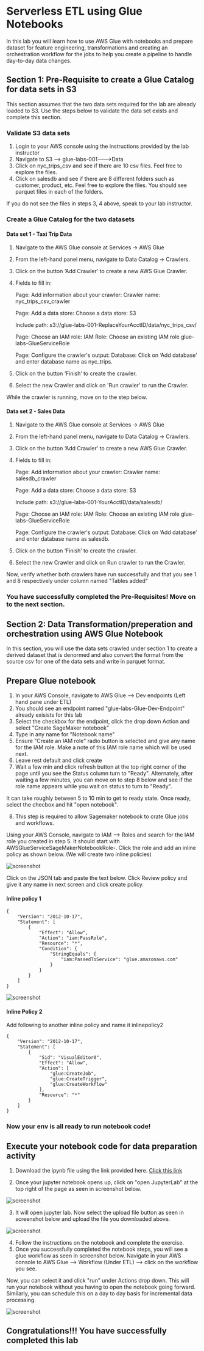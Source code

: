# Serverless ETL using Glue Notebooks

In this lab you will learn how to use AWS Glue with notebooks and prepare dataset for feature engineering, transformations and creating an orchestration workflow for the jobs to help you create a pipeline to handle day-to-day data changes.

## Section 1: Pre-Requisite to create a Glue Catalog for data sets in S3

This section assumes that the two data sets required for the lab are already loaded to S3. Use the steps below to validate the data set exists and complete this section.

### Validate S3 data sets

1. Login to your AWS console using the instructions provided by the lab instructor
2. Navigate to S3 --> glue-labs-001-<YourAccountNumber>-->Data
3. Click on nyc_trips_csv and see if there are 10 csv files. Feel free to explore the files.
4. Click on salesdb and see if there are 8 different folders such as customer, product, etc. Feel free to explore the files. You should see parquet files in each of the folders.

If you do not see the files in steps 3, 4 above, speak to your lab instructor.

### Create a Glue Catalog for the two datasets 

#### Data set 1 - Taxi Trip Data

1. Navigate to the AWS Glue console at Services -> AWS Glue

2. From the left-hand panel menu, navigate to Data Catalog -> Crawlers.

3. Click on the button ‘Add Crawler’ to create a new AWS Glue Crawler.

4. Fields to fill in:

    Page: Add information about your crawler: 
    Crawler name: nyc_trips_csv_crawler

    Page: Add a data store: 
    Choose a data store: S3

    Include path: s3://glue-labs-001-ReplaceYourAcctID/data/nyc_trips_csv/

    Page: Choose an IAM role: 
    IAM Role: Choose an existing IAM role glue-labs-GlueServiceRole

    Page: Configure the crawler's output: 
    Database: Click on ‘Add database’ and enter database name as nyc_trips.

5. Click on the button ‘Finish’ to create the crawler.

6. Select the new Crawler and click on 'Run crawler' to run the Crawler.

While the crawler is running, move on to the step below.
    

#### Data set 2 - Sales Data

1. Navigate to the AWS Glue console at Services -> AWS Glue

2. From the left-hand panel menu, navigate to Data Catalog -> Crawlers.

3. Click on the button ‘Add Crawler’ to create a new AWS Glue Crawler.

4. Fields to fill in:

    Page: Add information about your crawler: 
    Crawler name: salesdb_crawler

    Page: Add a data store: 
    Choose a data store: S3

    Include path: s3://glue-labs-001-YourAcctID/data/salesdb/

    Page: Choose an IAM role: 
    IAM Role: Choose an existing IAM role glue-labs-GlueServiceRole

    Page: Configure the crawler's output: 
    Database: Click on ‘Add database’ and enter database name as salesdb.

5. Click on the button ‘Finish’ to create the crawler.

6. Select the new Crawler and click on Run crawler to run the Crawler.

Now, verify whether both crawlers have run successfully and that you see 1 and 8 respectively under column named "Tables added"

### You have successfully completed the Pre-Requisites! Move on to the next section. 






## Section 2: Data Transformation/preperation and orchestration using AWS Glue Notebook

In this section, you will use the data sets crawled under section 1 to create a derived dataset that is denormed and also convert the format from the source csv for one of the data sets and write in parquet format.

## Prepare Glue notebook

1. In your AWS Console, navigate to AWS Glue --> Dev endpoints (Left hand pane under ETL) 
2. You should see an endpoint named "glue-labs-Glue-Dev-Endpoint" already exisists for this lab
3. Select the checkbox for the endpoint, click the drop down Action and select "Create SageMaker notebook"
4. Type in any name for "Notebook name"
5. Ensure "Create an IAM role" radio button is selected and give any name for the IAM role. Make a note of this IAM role name which will be used next.
6. Leave rest default and click create
7. Wait a few min and click refresh button at the top right corner of the page until you see the Status column turn to "Ready". Alternately, after waiting a few minutes, you can move on to step 8 below and see if the role name appears while you wait on status to turn to "Ready".

It can take roughly between 5 to 10 min to get to ready state. Once ready, select the checbox and hit "open notebook". 

8. This step is required to allow Sagemaker notebook to crate Glue jobs and workflows.

Using your AWS Console, navigate to IAM --> Roles and search for the IAM role you created in step 5. It should start with AWSGlueServiceSageMakerNotebookRole-. 
Click the role and add an inline policy as shown below. (We will create two inline policies)

![screenshot](img/picture3.png)

Click on the JSON tab and paste the text below. Click Review policy and give it any name in next screen and click create policy.

#### Inline policy 1

``` 
{
    "Version": "2012-10-17",
    "Statement": [
        {
            "Effect": "Allow",
            "Action": "iam:PassRole",
            "Resource": "*",
            "Condition": {
                "StringEquals": {
                    "iam:PassedToService": "glue.amazonaws.com"
                }
            }
        }
    ]
} 
```

![screenshot](img/picture4.png)

#### Inline Policy 2

Add following to another inline policy and name it inlinepolicy2
```
{
    "Version": "2012-10-17",
    "Statement": [
        {
            "Sid": "VisualEditor0",
            "Effect": "Allow",
            "Action": [
                "glue:CreateJob",
                "glue:CreateTrigger",
                "glue:CreateWorkflow"
            ],
            "Resource": "*"
        }
    ]
}
```

### Now your env is all ready to run notebook code!

## Execute your notebook code for data preparation activity

1. Download the ipynb file using the link provided here. 
[Click this link](https://emp-cf-templates-us-west-2.s3.us-west-2.amazonaws.com/gluelab/glue-dataprep.ipynb)

2. Once your jupyter notebook opens up, click on "open JupyterLab" at the top right of the page as seen in screenshot below.

![screenshot](img/picture1.png)

3. It will open jupyter lab. Now select the upload file button as seen in screenshot below and upload the file you downloaded above. 

![screenshot](img/picture2.png)

4. Follow the instructions on the notebook and complete the exercise. 
5. Once you successfully completed the notebook steps, you will see a glue workflow as seen in screenshot below. Navigate in your AWS console to AWS Glue --> Workflow (Under ETL) --> click on the workflow you see. 

Now, you can select it and click "run" under Actions drop down. This will run your notebook without you having to open the notebook going forward. Similarly, you can schedule this on a day to day basis for incremental data processing.

![screenshot](img/Glue_Workflow.png)


## Congratulations!!! You have successfully completed this lab
